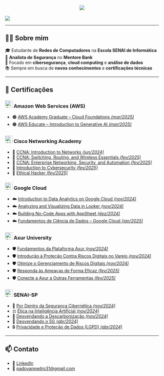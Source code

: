 <h1 align="center">
  <img src="https://capsule-render.vercel.app/api?type=transparent&height=200&color=2F4F4F&text=Pedro%20Padovan&section=header&reversal=false&fontColor=ffff&fontSize=80&fontAlign=50&animation=fadeIn&fontAlignY=50">
</h1>

<p aling="center">
 <img src="https://readme-typing-svg.herokuapp.com?font=Fira+Code&size=25&pause=1000&color=2CF761&center=true&vCenter=true&multiline=true&width=500&height=70&lines=Redes+de+Computadores++%7C++SENAI">
</p>

---

## 🧑‍💻 Sobre mim

🎓 Estudante de **Redes de Computadores** na **Escola SENAI de Informática**  
🔐 **Analista de Segurança** no **Mentore Bank**  
📍 Focado em **cibersegurança**, **cloud computing** e **análise de dados**  
📚 Sempre em busca de **novos conhecimentos** e **certificações técnicas**

---

## 📜 Certificações

### <img src="https://ecrie70.com.br/sistema/conteudos/imagem/g_66_0_1_11092024154035.jpg" alt="AWS Logo" height="24"/> **Amazon Web Services (AWS)**
- 🟠 [AWS Academy Graduate – Cloud Foundations *(mar/2025)*](https://www.credly.com/badges/bc33a9b8-3b3c-49ff-ac22-a25598713aff/linked_in_profile)  
- 🟠 [AWS Educate – Introduction to Generative AI *(mar/2025)*](https://www.credly.com/badges/7ba666f3-3546-41a8-81c6-ebbe30696849/linked_in_profile)

### <img src="https://cdn.worldvectorlogo.com/logos/cisco-2.svg" alt="Cisco Logo" height="24"/> **Cisco Networking Academy**
- 🔵 [CCNA: Introduction to Networks *(jun/2024)*](https://www.credly.com/badges/1d600de4-ba98-4bad-af38-6941964770a6/linked_in_profile)  
- 🔵 [CCNA: Switching, Routing, and Wireless Essentials *(fev/2025)*](https://www.credly.com/badges/2c0e295d-b78c-4542-8c82-9f1fd3fb27d7/linked_in_profile)  
- 🔵 [CCNA: Enterprise Networking, Security, and Automation *(fev/2025)*](https://www.credly.com/badges/c82eb584-9b7d-449d-87aa-a4b79ce3c855/linked_in_profile)  
- 🔵 [Introduction to Cybersecurity *(fev/2025)*](https://www.credly.com/badges/76826b83-c5b8-4133-b8d0-9f51b7ce708d/linked_in_profile)  
- 🔵 [Ethical Hacker *(fev/2025)*](https://www.credly.com/badges/fbe38033-5740-4343-a7f3-bfca3903e2c5/linked_in_profile)

### <img src="https://cdn.worldvectorlogo.com/logos/google-cloud-1.svg" alt="Google Cloud Logo" height="24"/> **Google Cloud**
- ☁️ [Introduction to Data Analytics on Google Cloud *(nov/2024)*](https://www.cloudskillsboost.google/public_profiles/bf385a32-b4f2-4d40-ba3d-80a35efdb5ec/badges/13074823)  
- ☁️ [Analyzing and Visualizing Data in Looker *(nov/2024)*](https://www.cloudskillsboost.google/public_profiles/bf385a32-b4f2-4d40-ba3d-80a35efdb5ec/badges/13075948)  
- ☁️ [Building No-Code Apps with AppSheet *(dez/2024)*](https://www.cloudskillsboost.google/public_profiles/bf385a32-b4f2-4d40-ba3d-80a35efdb5ec/badges/13162996)  
- ☁️ [Fundamentos de Ciência de Dados – Google Cloud *(jan/2025)*](http://www.sp.senai.br/consulta-certificado?qrcode=13424247372/14896133)

### <img src="https://digitalks.com.br/wp-content/uploads/2018/11/Ativo-3.png" alt="Axur Logo" height="24"/> **Axur University**
- 🛡️ [Fundamentos da Plataforma Axur *(nov/2024)*](https://university.axur.com/certificates/gnzovy0m7g)  
- 🛡️ [Introdução à Proteção Contra Riscos Digitais no Varejo *(nov/2024)*](https://university.axur.com/certificates/btbcs6mdth)  
- 🛡️ [Otimize o Gerenciamento de Riscos Digitais *(nov/2024)*](https://university.axur.com/certificates/txz2o6grpi)  
- 🛡️ [Responda às Ameaças de Forma Eficaz *(fev/2025)*](https://university.axur.com/certificates/upymuno77s)  
- 🛡️ [Conecte a Axur a Outras Ferramentas *(fev/2025)*](https://university.axur.com/certificates/aqzdoyspg8)

### <img src="https://upload.wikimedia.org/wikipedia/commons/thumb/8/8c/SENAI_S%C3%A3o_Paulo_logo.png/1200px-SENAI_S%C3%A3o_Paulo_logo.png" alt="SENAI Logo" height="24"/> **SENAI-SP**
- 🔐 [Por Dentro da Segurança Cibernética *(nov/2024)*](https://www.sp.senai.br/consulta-certificado?qrcode=00033055/7536994)  
- ⚖️ [Ética na Inteligência Artificial *(nov/2024)*](https://www.sp.senai.br/consulta-certificado?qrcode=00033058/7536994)  
- 🌱 [Desvendando a Descarbonização *(nov/2024)*](https://www.sp.senai.br/consulta-certificado?qrcode=00033056/7536994)  
- 📶 [Desvendando o 5G *(abr/2024)*](https://www.sp.senai.br/consulta-certificado?qrcode=00028410/7536994)  
- 🔒 [Privacidade e Proteção de Dados (LGPD) *(abr/2024)*](https://www.sp.senai.br/consulta-certificado?qrcode=00028409/7536994)

---

## 📫 Contato

- 🔗 [LinkedIn](https://www.linkedin.com/in/pedro-padovan-de-lima/)  
- 📧 padovanpedro31@gmail.com
